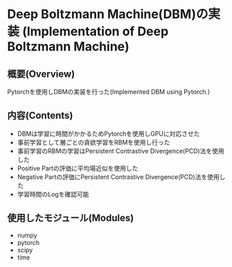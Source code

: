 # Deep Boltzmann Machine(DBM)の実装 (Implementation of Deep Boltzmann Machine)

## 概要(Overview)
Pytorchを使用しDBMの実装を行った(Implemented DBM using Pytorch.)

## 内容(Contents)
- DBMは学習に時間がかかるためPytorchを使用しGPUに対応させた
- 事前学習として層ごとの貪欲学習をRBMを使用し行った
- 事前学習のRBMの学習はPersistent Contrastive Divergence(PCD)法を使用した
- Positive Partの評価に平均場近似を使用した
- Negative Partの評価にPersistent Contrastive Divergence(PCD)法を使用した
- 学習時間のLogを確認可能

## 使用したモジュール(Modules)
- numpy
- pytorch
- scipy
- time
